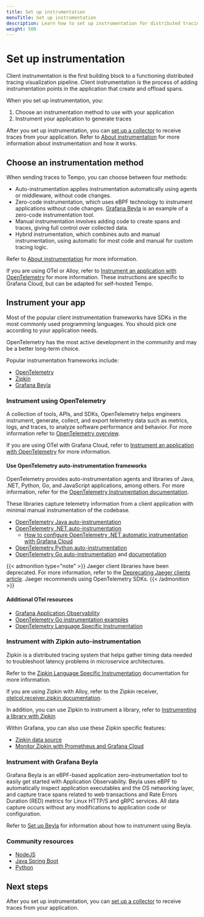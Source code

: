 ```yaml
---
title: Set up instrumentation
menuTitle: Set up instrumentation
description: Learn how to set up instrumentation for distributed tracing.
weight: 500
---
```


# Set up instrumentation

Client instrumentation is the first building block to a functioning distributed tracing visualization pipeline.
Client instrumentation is the process of adding instrumentation points in the application that create and offload spans.

When you set up instrumentation, you:

1. Choose an instrumentation method to use with your application
1. Instrument your application to generate traces

After you set up instrumentation, you can [set up a collector](../set-up-collector/) to receive traces from your application.
Refer to [About instrumentation](../about-instrumentation/) for more information about instrumentation and how it works.

## Choose an instrumentation method

When sending traces to Tempo, you can choose between four methods:

- Auto-instrumentation applies instrumentation automatically using agents or middleware, without code changes.
- Zero-code instrumentation, which uses eBPF technology to instrument applications without code changes. [Grafana Beyla](https://grafana.com/docs/beyla/latest/) is an example of a zero-code instrumentation tool.
- Manual instrumentation involves adding code to create spans and traces, giving full control over collected data.
- Hybrid instrumentation, which combines auto and manual instrumentation, using automatic for most code and manual for custom tracing logic.

Refer to [About instrumentation](/docs/tempo/<TEMPO_VERSION>/set-up-for-tracing/instrument-send/about-instrumentation/) for more information.

If you are using OTel or Alloy, refer to [Instrument an application with OpenTelemetry](https://grafana.com/docs/opentelemetry/instrument/) for more information.
These instructions are specific to Grafana Cloud, but can be adapted for self-hosted Tempo.

## Instrument your app

Most of the popular client instrumentation frameworks have SDKs in the most commonly used programming languages.
You should pick one according to your application needs.

OpenTelemetry has the most active development in the community and may be a better long-term choice.

Popular instrumentation frameworks include:

- [OpenTelemetry](https://opentelemetry.io/docs/concepts/instrumenting/)
- [Zipkin](https://zipkin.io/pages/tracers_instrumentation)
- [Grafana Beyla](https://grafana.com/docs/beyla/)

### Instrument using OpenTelemetry

A collection of tools, APIs, and SDKs, OpenTelemetry helps engineers instrument, generate, collect, and export telemetry data such as metrics, logs, and traces, to analyze software performance and behavior.
For more information refer to [OpenTelemetry overview](https://grafana.com/oss/opentelemetry/).

If you are using OTel with Grafana Cloud, refer to [Instrument an application with OpenTelemetry](https://grafana.com/docs/opentelemetry/instrument/) for more information.

#### Use OpenTelemetry auto-instrumentation frameworks

OpenTelemetry provides auto-instrumentation agents and libraries of Java, .NET, Python, Go, and JavaScript applications, among others.
For more information, refer for the [OpenTelemetry Instrumentation documentation](https://opentelemetry.io/docs/instrumentation/).

These libraries capture telemetry
information from a client application with minimal manual instrumentation of the codebase.

- [OpenTelemetry Java auto-instrumentation](https://github.com/open-telemetry/opentelemetry-java-instrumentation)
- [OpenTelemetry .NET auto-instrumentation](https://github.com/open-telemetry/opentelemetry-dotnet-instrumentation)
  - [How to configure OpenTelemetry .NET automatic instrumentation with Grafana Cloud](/blog/2023/10/31/how-to-configure-opentelemetry-.net-automatic-instrumentation-with-grafana-cloud)
- [OpenTelemetry Python auto-instrumentation](https://github.com/open-telemetry/opentelemetry-python-contrib)
- [OpenTelemetry Go auto-instrumentation](https://github.com/open-telemetry/opentelemetry-go-instrumentation) and [documentation](https://opentelemetry.io/docs/instrumentation/go/getting-started/)

{{< admonition type="note" >}}
Jaeger client libraries have been deprecated. For more information, refer to the [Deprecating Jaeger clients article](https://www.jaegertracing.io/docs/1.50/client-libraries/#deprecating-jaeger-clients). Jaeger recommends using OpenTelemetry SDKs.
{{< /admonition >}}

#### Additional OTel resources

- [Grafana Application Observability](https://grafana.com/docs/grafana-cloud/monitor-applications/application-observability/)
- [OpenTelemetry Go instrumentation examples](https://github.com/open-telemetry/opentelemetry-go-instrumentation/tree/main/examples)
- [OpenTelemetry Language Specific Instrumentation](https://opentelemetry.io/docs/instrumentation/)

### Instrument with Zipkin auto-instrumentation

Zipkin is a distributed tracing system that helps gather timing data needed to troubleshoot latency problems in microservice architectures.

Refer to the [Zipkin Language Specific Instrumentation](https://zipkin.io/pages/tracers_instrumentation.html) documentation for more information.

If you are using Zipkin with Alloy, refer to the Zipkin receiver, [otelcol.receiver.zipkin documentation](https://grafana.com/docs/alloy/<ALlOY_VERSION>/reference/components/otelcol/otelcol.receiver.zipkin/).

In addition, you can use Zipkin to instrument a library, refer to [Instrumenting a library with Zipkin](https://zipkin.io/pages/instrumenting.html)

Within Grafana, you can also use these Zipkin specific features:

- [Zipkin data source](https://grafana.com/docs/grafana/latest/datasources/zipkin/)
- [Monitor Zipkin with Prometheus and Grafana Cloud](https://grafana.com/docs/grafana-cloud/send-data/metrics/metrics-prometheus/prometheus-config-examples/the-zipkin-community-zipkin/)

### Instrument with Grafana Beyla

Grafana Beyla is an eBPF-based application zero-instrumentation tool to easily get started with Application Observability. Beyla uses eBPF to automatically inspect application executables and the OS networking layer, and capture trace spans related to web transactions and Rate Errors Duration (RED) metrics for Linux HTTP/S and gRPC services. All data capture occurs without any modifications to application code or configuration.

Refer to [Set up Beyla](https://grafana.com/docs/beyla/<BEYLA_VERSION>/setup/) for information about how to instrument using Beyla.

<!-- update these blog links
## Grafana Blog

The Grafana blog periodically features instrumentation posts.

- [How to configure OpenTelemetry .NET automatic instrumentation with Grafana Cloud](https://grafana.com/blog/2023/10/31/how-to-configure-opentelemetry-.net-automatic-instrumentation-with-grafana-cloud)
- [Java Spring Boot Auto-Instrumentation](https://grafana.com/blog/2021/02/03/auto-instrumenting-a-java-spring-boot-application-for-traces-and-logs-using-opentelemetry-and-grafana-tempo/)
- [Go + OpenMetrics Exemplars](https://grafana.com/blog/2020/11/09/trace-discovery-in-grafana-tempo-using-prometheus-exemplars-loki-2.0-queries-and-more/)
- [.NET](https://grafana.com/blog/2021/02/11/instrumenting-a-.net-web-api-using-opentelemetry-tempo-and-grafana-cloud/)
- [Python](https:/grafana.com/blog/2021/05/04/get-started-with-distributed-tracing-and-grafana-tempo-using-foobar-a-demo-written-in-python/)
-->

### Community resources

- [NodeJS](https://github.com/mnadeem/nodejs-opentelemetry-tempo)
- [Java Spring Boot](https://github.com/mnadeem/boot-opentelemetry-tempo)
- [Python](https://github.com/dgzlopes/foobar-demo)

## Next steps

After you set up instrumentation, you can [set up a collector](../set-up-collector/) to receive traces from your application.
